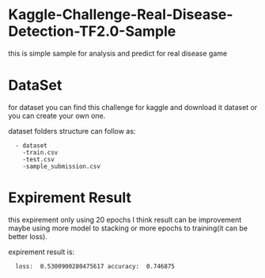 # Kaggle-Challenge-Real-Disease-Detection-TF2.0-Sample
this is simple sample for analysis and predict for real disease game

# DataSet
for dataset you can find this challenge for kaggle and download it dataset or you can create your own one.

dataset folders structure can follow as:
```
  - dataset
    -train.csv
    -test.csv
    -sample_submission.csv
```

# Expirement Result
  this expirement only using 20 epochs
  I think result can be improvement
  maybe using more model to stacking or more epochs to training(it can be better loss).
  
  expirement result is:
  ```
    loss:  0.5300900280475617 accuracy:  0.746875
  ```
